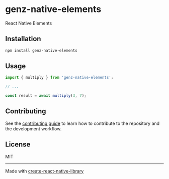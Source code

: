 # genz-native-elements

React Native Elements

## Installation

```sh
npm install genz-native-elements
```

## Usage

```js
import { multiply } from 'genz-native-elements';

// ...

const result = await multiply(3, 7);
```

## Contributing

See the [contributing guide](CONTRIBUTING.md) to learn how to contribute to the repository and the development workflow.

## License

MIT

---

Made with [create-react-native-library](https://github.com/callstack/react-native-builder-bob)

